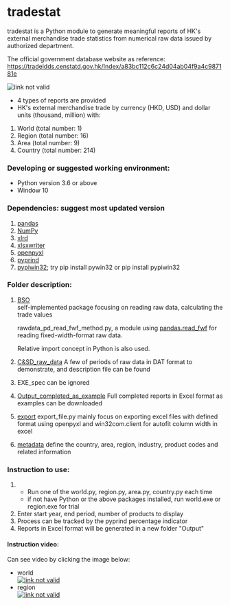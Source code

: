# tradestat
tradestat is a Python module to generate meaningful reports of HK's external merchandise trade statistics from numerical raw data issued by authorized department.

The official government database website as reference: https://tradeidds.censtatd.gov.hk/Index/a83bc112c6c24d04ab04f9a4c987181e

![link not valid](https://raw.githubusercontent.com/oda-developer/tradestat/master/transform.PNG)

- 4 types of reports are provided
- HK's external merchandise trade by currency (HKD, USD) and dollar units (thousand, million) with: 
1) World   (total number:   1) 
2) Region  (total number:  16)
3) Area    (total number:   9)
4) Country (total number: 214)

### Developing or suggested working environment: 
- Python version 3.6 or above
- Window 10

### Dependencies: suggest most updated version 
1) [pandas](https://github.com/pandas-dev/pandas) 
2) [NumPy](https://www.numpy.org)
3) [xlrd](https://github.com/python-excel/xlrd)
4) [xlsxwriter](https://pypi.org/project/XlsxWriter/)
5) [openpyxl](https://openpyxl.readthedocs.io/en/stable/index.html)
6) [pyprind](https://github.com/rasbt/pyprind)
7) [pypiwin32](https://github.com/mhammond/pywin32); try pip install pywin32 or pip install pypiwin32

### Folder description:
1) [BSO](https://github.com/v-w-dep/tradestat/tree/master/BSO)	
   self-implemented package focusing on reading raw data, calculating the trade values
   
   rawdata_pd_read_fwf_method.py, a module using [pandas.read_fwf](https://pandas.pydata.org/pandas-docs/stable/reference/api/pandas.read_fwf.html) for reading fixed-width-format raw data.
   
   Relative import concept in Python is also used.
   
2) [C&SD_raw_data](https://github.com/v-w-dep/tradestat/tree/master/C%26SD_raw_data)
   A few of periods of raw data in DAT format to demonstrate, and description file can be found
   
3) EXE_spec can be ignored

4) [Output_completed_as_example](https://github.com/v-w-dep/tradestat/tree/master/Output_completed_as_example)
   Full completed reports in Excel format as examples can be downloaded 

5) [export](https://github.com/v-w-dep/tradestat/blob/master/export/export_file.py)	
   export_file.py mainly focus on exporting excel files with defined format using openpyxl
   and win32com.client for autofit column width in excel
   
6) [metadata](https://github.com/v-w-dep/tradestat/tree/master/metadata)
   define the country, area, region, industry, product codes and related information

### Instruction to use:
1) - Run one of the world.py, region.py, area.py, country.py each time
   - if not have Python or the above packages installed, run world.exe or region.exe for trial 
2) Enter start year, end period, number of products to display 
3) Process can be tracked by the pyprind percentage indicator 
4) Reports in Excel format will be generated in a new folder "Output"

#### Instruction video:
Can see video by clicking the image below:
- world   
[![link not valid](http://img.youtube.com/vi/xAyWChMQHxM/0.jpg)](http://www.youtube.com/watch?v=xAyWChMQHxM "tradestat instruction: world")
- region  
[![link not valid](http://img.youtube.com/vi/5oGL_wVnG8g/0.jpg)](http://www.youtube.com/watch?v=5oGL_wVnG8g "tradestat instruction: region")


